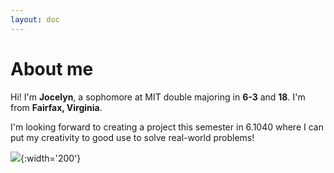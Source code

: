 ```yaml
---
layout: doc
---
```


# About me

Hi! I'm **Jocelyn**, a sophomore at MIT double majoring in **6-3** and **18**. I'm from **Fairfax, Virginia**.

I'm looking forward to creating a project this semester in 6.1040 where I can put my creativity to good use to solve real-world problems!

![](/Users/jocelyn/repos/portfolio-jocelyn/docs/public/me.jpg){:width='200'}
